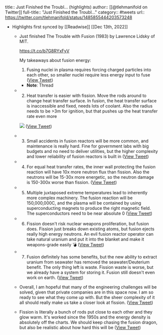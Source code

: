 title:: Just Finished the Troubl... (highlights)
author:: [[@tlehmanifold on Twitter]]
full-title:: "Just Finished the Troubl..."
category:: #tweets
url:: https://twitter.com/tlehmanifold/status/1485855444203573248

- Highlights first synced by [[Readwise]] [[Dec 13th, 2022]]
	- Just finished The Trouble with Fusion (1983) by Lawrence Lidsky of MIT. 
	  
	  https://t.co/b7G8RYxFyV
	  
	  My takeaways about fusion energy:
	  
	  1. Fusing nuclei in plasma requires forcing charged particles into each other, so smaller nuclei require less energy input to fuse ([View Tweet](https://twitter.com/tlehmanifold/status/1485855444203573248))
		- **Note**: Thread
	- 2. Heat transfer is easier with fission. Move the rods around to change heat transfer surface. In fusion, the heat transfer surface is inaccessible and fixed, needs lots of coolant. Also the radius needs to be >3m for ignition, but that pushes up the heat transfer rate even more 
	  
	  ![](https://pbs.twimg.com/media/FJ7RrJkVIAMxK8S.jpg) ([View Tweet](https://twitter.com/tlehmanifold/status/1485855468467593218))
	- 3. Small accidents in fusion reactors will be more common, and maintenance is really hard. Fine for government labs with big budgets and no need to deliver utilities, but the higher complexity and lower reliability of fusion reactors is built in ([View Tweet](https://twitter.com/tlehmanifold/status/1485855469696475137))
	- 4. For equal heat transfer rates, the inner wall protecting the fusion reaction will have 10x more neutron flux than fission. Also the neutrons will be 15-30x more energetic, so the neutron damage is 150-300x worse than fission. ([View Tweet](https://twitter.com/tlehmanifold/status/1485855470514360321))
	- 5. Multiple juxtaposed extreme temperatures lead to inherently more complex machinery. The fusion reaction will be 150,000,000C, and the plasma will be contained by using superconducting magnets to produce the right magnetic field. The superconductors need to be near absolute 0 ([View Tweet](https://twitter.com/tlehmanifold/status/1485855472821288961))
	- 6. Fission doesn't risk nuclear weapons proliferation, but fusion does. Fission just breaks down existing atoms, but fusion ejects really high energy neutrons. An evil fusion reactor operator can take natural uranium and put it into the blanket and make it weapons-grade easily 💣 ([View Tweet](https://twitter.com/tlehmanifold/status/1485855473777528833))
	- 7. Fusion definitely has some benefits, but the new ability to extract uranium from seawater has removed the seawater/Deuterium benefit. The only thing left is waste. Fission waste is worse, but we already have a system for storing it. Fusion still doesn't even work on earth. ([View Tweet](https://twitter.com/tlehmanifold/status/1485855474612277249))
	- Overall, I am hopeful that many of the engineering challenges will be solved, given that private companies are in this space now. I am so ready to see what they come up with. But the sheer complexity of it all should really make us take a closer look at fission. ([View Tweet](https://twitter.com/tlehmanifold/status/1485855475421773825))
	- Fission is literally a bunch of rods put close to each other and they glow warm. It's worked since the 1950s and the energy density is absolutely off the charts. We should keep chasing the fusion dragon, but also be realistic about how hard this will be ([View Tweet](https://twitter.com/tlehmanifold/status/1485855477133201411))